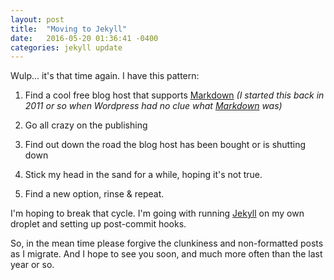 ```yaml
---
layout: post
title:  "Moving to Jekyll"
date:   2016-05-20 01:36:41 -0400
categories: jekyll update
---
```

Wulp... it's that time again. I have this pattern:

1. Find a cool free blog host that supports [Markdown][] *(I started this back in 2011 or so when
Wordpress had no clue what [Markdown][] was)*

2. Go all crazy on the publishing

3. Find out down the road the blog host has been bought or is shutting down

4. Stick my head in the sand for a while, hoping it's not true.

5. Find a new option, rinse & repeat.

I'm hoping to break that cycle. I'm going with running [Jekyll][] on my own droplet and
setting up post-commit hooks. 

So, in the mean time please forgive the clunkiness and non-formatted posts as I migrate.
And I hope to see you soon, and much more often than the last year or so.


[jekyll]: http://jekyllrb.com/docs/home
[markdown]: http://daringfireball.net/projects/markdown/
